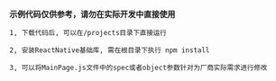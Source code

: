 
**示例代码仅供参考，请勿在实际开发中直接使用** 

    1, 下载代码后, 可以在/projects目录下直接运行
    
    2, 安装ReactNative基础库, 需在根目录下执行 npm install
   
    3, 可以将MainPage.js文件中的spec或者object参数针对为厂商实际需求进行修改

    

